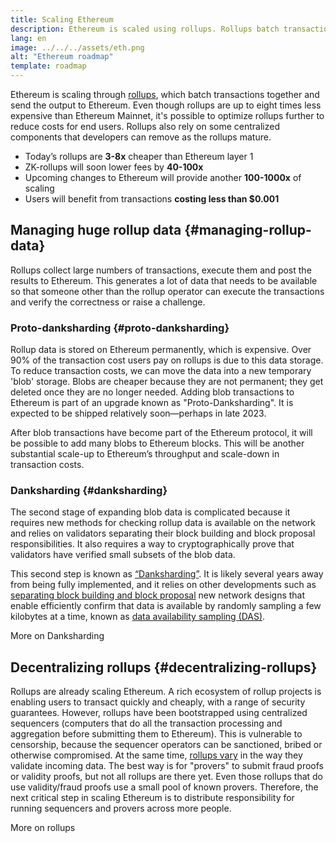 ```yaml
---
title: Scaling Ethereum
description: Ethereum is scaled using rollups. Rollups batch transactions together offchain and send the result to Ethereum.
lang: en
image: ../../../assets/eth.png
alt: "Ethereum roadmap"
template: roadmap
---
```


Ethereum is scaling through [rollups](/layer-2/#rollups), which batch transactions together and send the output to Ethereum. Even though rollups are up to eight times less expensive than Ethereum Mainnet, it's possible to optimize rollups further to reduce costs for end users. Rollups also rely on some centralized components that developers can remove as the rollups mature.

<InfoBanner mb={8} title="Transaction costs">
  <ul style="margin-bottom: 0">
    <li>Today’s rollups are <strong>3-8x</strong> cheaper than Ethereum layer 1</li>
    <li>ZK-rollups will soon lower fees by <strong>40-100x</strong></li>
    <li>Upcoming changes to Ethereum will provide another <strong>100-1000x</strong> of scaling</li>
    <li style="margin-bottom: 0">Users will benefit from transactions <strong>costing less than $0.001</strong></li>
  </ul>
</InfoBanner>

## Managing huge rollup data {#managing-rollup-data}

Rollups collect large numbers of transactions, execute them and post the results to Ethereum. This generates a lot of data that needs to be available so that someone other than the rollup operator can execute the transactions and verify the correctness or raise a challenge.

### Proto-danksharding {#proto-danksharding}

Rollup data is stored on Ethereum permanently, which is expensive. Over 90% of the transaction cost users pay on rollups is due to this data storage. To reduce transaction costs, we can move the data into a new temporary 'blob' storage. Blobs are cheaper because they are not permanent; they get deleted once they are no longer needed. Adding blob transactions to Ethereum is part of an upgrade known as "Proto-Danksharding". It is expected to be shipped relatively soon—perhaps in late 2023.

After blob transactions have become part of the Ethereum protocol, it will be possible to add many blobs to Ethereum blocks. This will be another substantial scale-up to Ethereum’s throughput and scale-down in transaction costs.

### Danksharding {#danksharding}

The second stage of expanding blob data is complicated because it requires new methods for checking rollup data is available on the network and relies on validators separating their block building and block proposal responsibilities. It also requires a way to cryptographically prove that validators have verified small subsets of the blob data.

This second step is known as [“Danksharding”](/roadmap/danksharding/). It is likely several years away from being fully implemented, and it relies on other developments such as [separating block building and block proposal](/roadmap/pbs) new network designs that enable efficiently confirm that data is available by randomly sampling a few kilobytes at a time, known as [data availability sampling (DAS)](/developers/docs/data-availability).

<ButtonLink variant="outline-color" to="/roadmap/danksharding/">More on Danksharding</ButtonLink>

## Decentralizing rollups {#decentralizing-rollups}

Rollups are already scaling Ethereum. A rich ecosystem of rollup projects is enabling users to transact quickly and cheaply, with a range of security guarantees. However, rollups have been bootstrapped using centralized sequencers (computers that do all the transaction processing and aggregation before submitting them to Ethereum). This is vulnerable to censorship, because the sequencer operators can be sanctioned, bribed or otherwise compromised. At the same time, [rollups vary](https://l2beat.com) in the way they validate incoming data. The best way is for "provers" to submit fraud proofs or validity proofs, but not all rollups are there yet. Even those rollups that do use validity/fraud proofs use a small pool of known provers. Therefore, the next critical step in scaling Ethereum is to distribute responsibility for running sequencers and provers across more people.

<ButtonLink variant="outline-color" to="/developers/docs/scaling/">More on rollups</ButtonLink>
